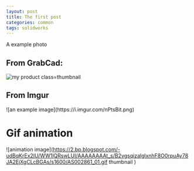 ```yaml
---
layout: post
title: The first post
categories: common
tags: solidworks 
---
```

A example photo

## From GrabCad:
![my product class=thumbnail](https://d2t1xqejof9utc.cloudfront.net/screenshots/pics/0fc96b8a4cbd6d98923c56c76605679c/large.JPG)

## From Imgur
<div class="thumbnail">
![an example image](https://i.imgur.com/nPtsBit.png)
</div>

# Gif animation
![animation image](https://2.bp.blogspot.com/-udBqKrEx2IU/WW1lQRswLUI/AAAAAAAAt_s/B2vgsqizalglxnhF8O0rpuAy78JA2EjXgCLcBGAs/s1600/AS002861_01.gif thumbnail )



